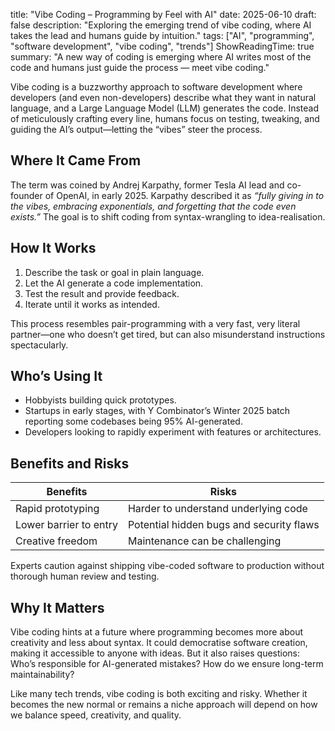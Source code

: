 title: "Vibe Coding – Programming by Feel with AI"
date: 2025-06-10
draft: false
description: "Exploring the emerging trend of vibe coding, where AI takes the lead and humans guide by intuition."
tags: ["AI", "programming", "software development", "vibe coding", "trends"]
ShowReadingTime: true
summary: "A new way of coding is emerging where AI writes most of the code and humans just guide the process — meet vibe coding."

Vibe coding is a buzzworthy approach to software development where developers (and even non-developers) describe what they want in natural language, and a Large Language Model (LLM) generates the code. Instead of meticulously crafting every line, humans focus on testing, tweaking, and guiding the AI’s output—letting the “vibes” steer the process.

<!--more-->

## Where It Came From

The term was coined by Andrej Karpathy, former Tesla AI lead and co-founder of OpenAI, in early 2025. Karpathy described it as *“fully giving in to the vibes, embracing exponentials, and forgetting that the code even exists.”* The goal is to shift coding from syntax-wrangling to idea-realisation.

## How It Works

1. Describe the task or goal in plain language.
2. Let the AI generate a code implementation.
3. Test the result and provide feedback.
4. Iterate until it works as intended.

This process resembles pair-programming with a very fast, very literal partner—one who doesn’t get tired, but can also misunderstand instructions spectacularly.

## Who’s Using It

- Hobbyists building quick prototypes.
- Startups in early stages, with Y Combinator’s Winter 2025 batch reporting some codebases being 95% AI-generated.
- Developers looking to rapidly experiment with features or architectures.

## Benefits and Risks

| Benefits | Risks |
|----------|-------|
| Rapid prototyping | Harder to understand underlying code |
| Lower barrier to entry | Potential hidden bugs and security flaws |
| Creative freedom | Maintenance can be challenging |

Experts caution against shipping vibe-coded software to production without thorough human review and testing.

## Why It Matters

Vibe coding hints at a future where programming becomes more about creativity and less about syntax. It could democratise software creation, making it accessible to anyone with ideas. But it also raises questions: Who’s responsible for AI-generated mistakes? How do we ensure long-term maintainability?

Like many tech trends, vibe coding is both exciting and risky. Whether it becomes the new normal or remains a niche approach will depend on how we balance speed, creativity, and quality.